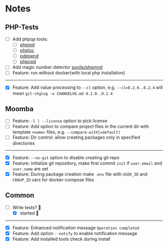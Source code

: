 # Notes

## PHP-Tests

- [ ] Add phpqa tools:
  - [ ] [phpmd](https://github.com/phpmd/phpmd)
  - [ ] [phploc](https://github.com/sebastianbergmann/phploc)
  - [ ] [pdepend](https://github.com/pdepend/pdepend)
  - [ ] [phpcpd](https://github.com/sebastianbergmann/phpcpd)
- [ ] Add magic number detector [povils/phpmnd](https://github.com/povils/phpmnd)
- [ ] Feature: run without docker(with local php installation)

---

- [x] Feature: Add value processing to `--cl` option, e.g. `--cl=0.2.0..0.2.4` will mean `git-chglog -o CHANGELOG.md 0.2.0..0.2.4`

## Moomba

- [ ] Feature: `-l | --license` option to pick license
- [ ] Feature: Add option to compare project files in the current dir with template `<name>` files, e.g. `--compare-with[=default]`
- [ ] Feature: Dir control: allow creating packages only in specified directories

---

- [x] Feature: `--no-git` option to disable creating git repo
- [x] Feature: initialize git repository, make first commit `init` if `user.email` and `user.name` are set
- [x] Feature: During package creation make `.env` file with `USER_ID` and `CROUP_ID` vars for docker-compose files

## Common

- [ ] Write tests? 🤦‍
  - [x] started 🎈

---

- [x] Feature: Enhanced notification message `Operation completed`
- [x] Feature: Add option `--notify` to enable notification message
- [x] Feature: Add installed tools check during install
